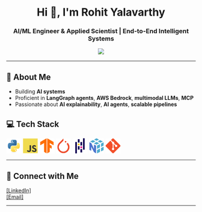 <h1 align="center">Hi 👋, I'm Rohit Yalavarthy</h1>
<h3 align="center">AI/ML Engineer & Applied Scientist | End-to-End Intelligent Systems</h3>

<p align="center">
  <a href="https://github.com/rohityalavarthy"><img src="https://komarev.com/ghpvc/?username=rohityalavarthy&style=flat-square"></a>
</p>

---

## 💼 About Me
- Building **AI systems** 
- Proficient in **LangGraph agents**, **AWS Bedrock**, **multimodal LLMs**, **MCP**  
- Passionate about **AI explainability**, **AI agents**, **scalable pipelines**

## 💻 Tech Stack

<p align="left">
  <img src="https://raw.githubusercontent.com/devicons/devicon/master/icons/python/python-original.svg" alt="Python" width="40" height="40" />
  <img src="https://raw.githubusercontent.com/devicons/devicon/master/icons/javascript/javascript-original.svg" alt="JavaScript" width="40" height="40" />
  <img src="https://raw.githubusercontent.com/devicons/devicon/master/icons/tensorflow/tensorflow-original.svg" alt="TensorFlow" width="40" height="40" />
  <img src="https://raw.githubusercontent.com/devicons/devicon/master/icons/pytorch/pytorch-original.svg" alt="PyTorch" width="40" height="40" />
  <img src="https://raw.githubusercontent.com/devicons/devicon/master/icons/pandas/pandas-original.svg" alt="Pandas" width="40" height="40" />
  <img src="https://raw.githubusercontent.com/devicons/devicon/master/icons/numpy/numpy-original.svg" alt="NumPy" width="40" height="40" />
  <img src="https://raw.githubusercontent.com/devicons/devicon/master/icons/git/git-original.svg" alt="Git" width="40" height="40" />
</p>

---

## 🔗 Connect with Me

[[LinkedIn]](https://linkedin.com/in/rohityalavarthy)  
[[Email]](mailto:rohity.alavarthy@example.com)

---
<!--
**rohityalavarthy/rohityalavarthy** is a ✨ _special_ ✨ repository because its `README.md` appears on your GitHub profile.
-->
